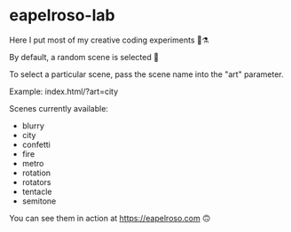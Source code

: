 # eapelroso-lab

Here I put most of my creative coding experiments 🧪⚗️

By default, a random scene is selected 🎲 

To select a particular scene, pass the scene name into the "art" parameter.

Example: index.html/?art=city

Scenes currently available:

- blurry
- city
- confetti
- fire
- metro
- rotation
- rotators
- tentacle
- semitone

You can see them in action at https://eapelroso.com 🙃
